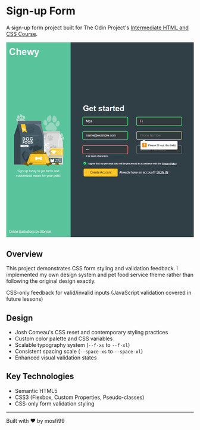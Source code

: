 # Sign-up Form

A sign-up form project built for The Odin Project's [Intermediate HTML and CSS Course](https://www.theodinproject.com/lessons/node-path-intermediate-html-and-css-sign-up-form#project-solution).

![alt text](./images/image.png)

## Overview

This project demonstrates CSS form styling and validation feedback. I implemented my own design system and pet food service theme rather than following the original design exactly.

CSS-only feedback for valid/invalid inputs (JavaScript validation covered in future lessons)

## Design

- Josh Comeau's CSS reset and contemporary styling practices
- Custom color palette and CSS variables
- Scalable typography system (`--f-xs` to `--f-xl`)
- Consistent spacing scale (`--space-xs` to `--space-xl`)
- Enhanced visual validation states

## Key Technologies

- Semantic HTML5
- CSS3 (Flexbox, Custom Properties, Pseudo-classes)
- CSS-only form validation styling


---

Built with ❤️ by mosfi99
